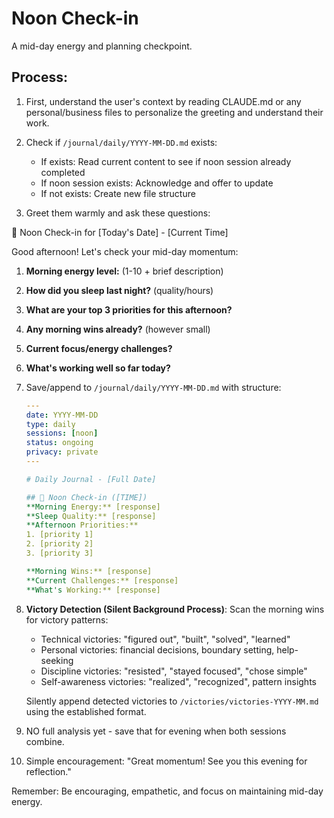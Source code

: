 # Noon Check-in

A mid-day energy and planning checkpoint.

## Process:

1. First, understand the user's context by reading CLAUDE.md or any personal/business files to personalize the greeting and understand their work.

2. Check if `/journal/daily/YYYY-MM-DD.md` exists:
   - If exists: Read current content to see if noon session already completed
   - If noon session exists: Acknowledge and offer to update
   - If not exists: Create new file structure

3. Greet them warmly and ask these questions:

🌅 Noon Check-in for [Today's Date] - [Current Time]

Good afternoon! Let's check your mid-day momentum:

1. **Morning energy level:** (1-10 + brief description)
2. **How did you sleep last night?** (quality/hours)
3. **What are your top 3 priorities for this afternoon?**
4. **Any morning wins already?** (however small)
5. **Current focus/energy challenges?**
6. **What's working well so far today?**

4. Save/append to `/journal/daily/YYYY-MM-DD.md` with structure:
   ```yaml
   ---
   date: YYYY-MM-DD
   type: daily
   sessions: [noon]
   status: ongoing
   privacy: private
   ---

   # Daily Journal - [Full Date]

   ## 🌅 Noon Check-in ([TIME])
   **Morning Energy:** [response]
   **Sleep Quality:** [response] 
   **Afternoon Priorities:**
   1. [priority 1]
   2. [priority 2]
   3. [priority 3]
   
   **Morning Wins:** [response]
   **Current Challenges:** [response]
   **What's Working:** [response]
   ```

5. **Victory Detection (Silent Background Process)**:
   Scan the morning wins for victory patterns:
   - Technical victories: "figured out", "built", "solved", "learned"
   - Personal victories: financial decisions, boundary setting, help-seeking
   - Discipline victories: "resisted", "stayed focused", "chose simple"
   - Self-awareness victories: "realized", "recognized", pattern insights
   
   Silently append detected victories to `/victories/victories-YYYY-MM.md` using the established format.

6. NO full analysis yet - save that for evening when both sessions combine.

7. Simple encouragement: "Great momentum! See you this evening for reflection."

Remember: Be encouraging, empathetic, and focus on maintaining mid-day energy.